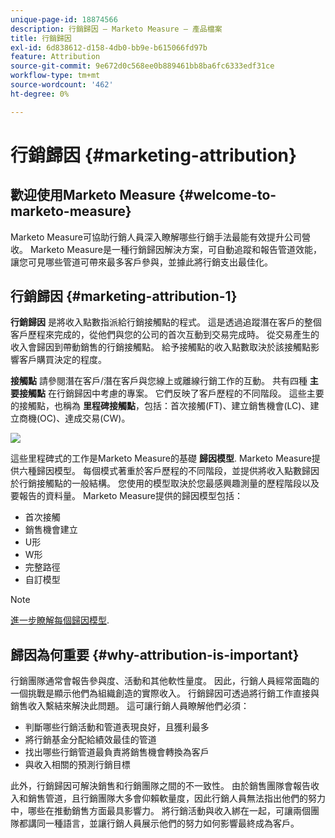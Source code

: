 ```yaml
---
unique-page-id: 18874566
description: 行銷歸因 — Marketo Measure — 產品檔案
title: 行銷歸因
exl-id: 6d838612-d158-4db0-bb9e-b615066fd97b
feature: Attribution
source-git-commit: 9e672d0c568ee0b889461bb8ba6fc6333edf31ce
workflow-type: tm+mt
source-wordcount: '462'
ht-degree: 0%

---
```


# 行銷歸因 {#marketing-attribution}

## 歡迎使用Marketo Measure {#welcome-to-marketo-measure}

Marketo Measure可協助行銷人員深入瞭解哪些行銷手法最能有效提升公司營收。 Marketo Measure是一種行銷歸因解決方案，可自動追蹤和報告管道效能，讓您可見哪些管道可帶來最多客戶參與，並據此將行銷支出最佳化。

## 行銷歸因 {#marketing-attribution-1}

**行銷歸因** 是將收入點數指派給行銷接觸點的程式。 這是透過追蹤潛在客戶的整個客戶歷程來完成的，從他們與您的公司的首次互動到交易完成時。 從交易產生的收入會歸因到帶動銷售的行銷接觸點。 給予接觸點的收入點數取決於該接觸點影響客戶購買決定的程度。

**接觸點** 請參閱潛在客戶/潛在客戶與您線上或離線行銷工作的互動。 共有四種 **主要接觸點** 在行銷歸因中考慮的專案。 它們反映了客戶歷程的不同階段。 這些主要的接觸點，也稱為 **里程碑接觸點**，包括：首次接觸(FT)、建立銷售機會(LC)、建立商機(OC)、達成交易(CW)。

![](assets/1.png)

這些里程碑式的工作是Marketo Measure的基礎 **歸因模型**. Marketo Measure提供六種歸因模型。 每個模式著重於客戶歷程的不同階段，並提供將收入點數歸因於行銷接觸點的一般結構。 您使用的模型取決於您最感興趣測量的歷程階段以及要報告的資料量。 Marketo Measure提供的歸因模型包括：

* 首次接觸
* 銷售機會建立
* U形
* W形
* 完整路徑
* 自訂模型

>[!NOTE]
>
>[進一步瞭解每個歸因模型](/help/introduction-to-marketo-measure/overview-resources/marketo-measure-attribution-models.md).

## 歸因為何重要 {#why-attribution-is-important}

行銷團隊通常會報告參與度、活動和其他軟性量度。 因此，行銷人員經常面臨的一個挑戰是顯示他們為組織創造的實際收入。 行銷歸因可透過將行銷工作直接與銷售收入繫結來解決此問題。 這可讓行銷人員瞭解他們必須：

* 判斷哪些行銷活動和管道表現良好，且獲利最多
* 將行銷基金分配給績效最佳的管道
* 找出哪些行銷管道最負責將銷售機會轉換為客戶
* 與收入相關的預測行銷目標

此外，行銷歸因可解決銷售和行銷團隊之間的不一致性。 由於銷售團隊會報告收入和銷售管道，且行銷團隊大多會仰賴軟量度，因此行銷人員無法指出他們的努力中，哪些在推動銷售方面最具影響力。 將行銷活動與收入綁在一起，可讓兩個團隊都講同一種語言，並讓行銷人員展示他們的努力如何影響最終成為客戶。
